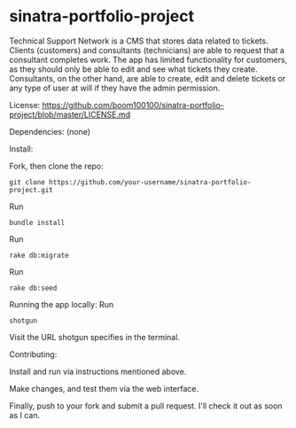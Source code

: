# sinatra-portfolio-project

Technical Support Network is a CMS that stores data related to tickets. Clients (customers) and consultants (technicians) are able to request that a consultant completes work. The app has limited functionality for customers, as they should only be able to edit and see what tickets they create. Consultants, on the other hand, are able to create, edit and delete tickets or any type of user at will if they have the admin permission.

License:
https://github.com/boom100100/sinatra-portfolio-project/blob/master/LICENSE.md

Dependencies:
(none)

Install:

Fork, then clone the repo:
```
git clone https://github.com/your-username/sinatra-portfolio-project.git
```

Run
```
bundle install
```
Run
```
rake db:migrate
```
Run
```
rake db:seed
```
Running the app locally:
Run
```
shotgun
```
Visit the URL shotgun specifies in the terminal.

Contributing:

Install and run via instructions mentioned above.

Make changes, and test them via the web interface.

Finally, push to your fork and submit a pull request. I'll check it out as soon as I can.
